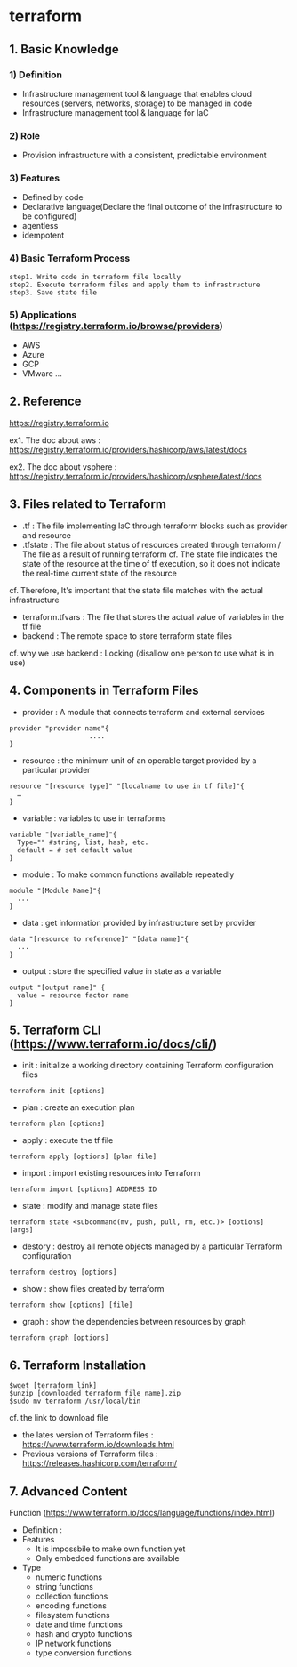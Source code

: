 # terraform

## 1. Basic Knowledge
### 1) Definition
- Infrastructure management tool & language that enables cloud resources (servers, networks, storage) to be managed in code
- Infrastructure management tool & language for IaC

### 2) Role
- Provision infrastructure with a consistent, predictable environment

### 3) Features
- Defined by code
- Declarative language(Declare the final outcome of the infrastructure to be configured)
- agentless
- idempotent


### 4) Basic Terraform Process
```
step1. Write code in terraform file locally
step2. Execute terraform files and apply them to infrastructure
step3. Save state file
```

### 5) Applications (https://registry.terraform.io/browse/providers)
- AWS
- Azure
- GCP
- VMware
...



## 2.  Reference
https://registry.terraform.io

ex1. The doc about aws : https://registry.terraform.io/providers/hashicorp/aws/latest/docs

ex2. The doc about vsphere : https://registry.terraform.io/providers/hashicorp/vsphere/latest/docs


## 3. Files related to Terraform
- .tf : The file implementing IaC through terraform blocks such as provider and resource
- .tfstate : The file about status of resources created through terraform / The file as a result of running terraform
cf. The state file indicates the state of the resource at the time of tf execution, so it does not indicate the real-time current state of the resource

cf. Therefore, It's important that the state file matches with the actual infrastructure
- terraform.tfvars : The file that stores the actual value of variables in the tf file 
- backend : The remote space to store terraform state files

cf. why we use backend : Locking (disallow one person to use what is in use)


## 4. Components in Terraform Files
- provider : A module that connects terraform and external services
```
provider "provider name"{
					....
}
```
- resource : the minimum unit of an operable target provided by a particular provider
```
resource "[resource type]" "[localname to use in tf file]"{
  …
}
```
- variable : variables to use in terraforms
```
variable "[variable_name]"{
  Type="" #string, list, hash, etc.
  default = # set default value
}
```
- module : To make common functions available repeatedly
```
module "[Module Name]"{
  ...
}
```
- data : get information provided by infrastructure set by provider
```
data "[resource to reference]" "[data name]"{
  ...
}
```
- output : store the specified value in state as a variable
```
output "[output name]" {
  value = resource factor name
}
```


## 5. Terraform CLI (https://www.terraform.io/docs/cli/)
- init : initialize a working directory containing Terraform configuration files
```
terraform init [options]
```
- plan : create an execution plan
```
terraform plan [options]
```
- apply : execute the tf file
```
terraform apply [options] [plan file]
```
- import : import existing resources into Terraform
```
terraform import [options] ADDRESS ID
```
- state : modify and manage state files
```
terraform state <subcommand(mv, push, pull, rm, etc.)> [options] [args]
``` 
- destory : destroy all remote objects managed by a particular Terraform configuration
```
terraform destroy [options]
```
- show : show files created by terraform
```
terraform show [options] [file]
```
- graph : show the dependencies between resources by graph
```
terraform graph [options]
```

## 6. Terraform Installation
```
$wget [terraform_link]
$unzip [downloaded_terraform_file_name].zip
$sudo mv terraform /usr/local/bin 
```
cf. the link to download file
- the lates version of Terraform files : https://www.terraform.io/downloads.html
- Previous versions of Terraform files : https://releases.hashicorp.com/terraform/


## 7. Advanced Content
Function (https://www.terraform.io/docs/language/functions/index.html)
- Definition :
- Features 
  - It is impossbile to make own function yet
  - Only embedded functions are available 
- Type 
  - numeric functions
  - string functions
  - collection functions
  - encoding functions
  - filesystem functions
  - date and time functions
  - hash and crypto functions
  - IP network functions
  - type conversion functions
